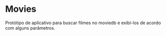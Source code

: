 # Movies

Protótipo de aplicativo para buscar filmes no moviedb e exibí-los de acordo com alguns parâmetros.
